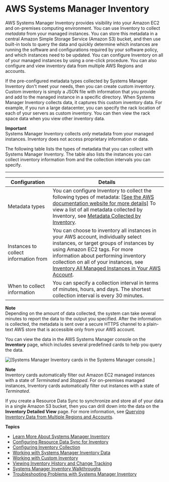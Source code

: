 # AWS Systems Manager Inventory<a name="systems-manager-inventory"></a>

AWS Systems Manager Inventory provides visibility into your Amazon EC2 and on\-premises computing environment\. You can use Inventory to collect *metadata* from your managed instances\. You can store this metadata in a central Amazon Simple Storage Service \(Amazon S3\) bucket, and then use built\-in tools to query the data and quickly determine which instances are running the software and configurations required by your software policy, and which instances need to be updated\. You can configure Inventory on all of your managed instances by using a one\-click procedure\. You can also configure and view inventory data from multiple AWS Regions and accounts\.

If the pre\-configured metadata types collected by Systems Manager Inventory don't meet your needs, then you can create custom inventory\. Custom inventory is simply a JSON file with information that you provide and add to the managed instance in a specific directory\. When Systems Manager Inventory collects data, it captures this custom inventory data\. For example, if you run a large datacenter, you can specify the rack location of each of your servers as custom inventory\. You can then view the rack space data when you view other inventory data\.

**Important**  
Systems Manager Inventory collects *only* metadata from your managed instances\. Inventory does not access proprietary information or data\.

The following table lists the types of metadata that you can collect with Systems Manager Inventory\. The table also lists the instances you can collect inventory information from and the collection intervals you can specify\.


****  

| Configuration | Details | 
| --- | --- | 
|  Metadata types  | You can configure Inventory to collect the following types of metadata: [\[See the AWS documentation website for more details\]](http://docs.aws.amazon.com/systems-manager/latest/userguide/systems-manager-inventory.html)  To view a list of all metadata collected by Inventory, see [Metadata Collected by Inventory](sysman-inventory-schema.md)\.   | 
|  Instances to collect information from  |  You can choose to inventory all instances in your AWS account, individually select instances, or target groups of instances by using Amazon EC2 tags\. For more information about performing inventory collection on all of your instances, see [Inventory All Managed Instances in Your AWS Account](sysman-inventory-configuring.md#inventory-management-inventory-all)\.  | 
|  When to collect information  |  You can specify a collection interval in terms of minutes, hours, and days\. The shortest collection interval is every 30 minutes\.   | 

**Note**  
Depending on the amount of data collected, the system can take several minutes to report the data to the output you specified\. After the information is collected, the metadata is sent over a secure HTTPS channel to a plain\-text AWS store that is accessible only from your AWS account\. 

You can view the data in the AWS Systems Manager console on the **Inventory** page, which includes several predefined cards to help you query the data\.

![\[Systems Manager Inventory cards in the Systems Manager console.\]](http://docs.aws.amazon.com/systems-manager/latest/userguide/images/inventory-cards.png)

**Note**  
Inventory cards automatically filter out Amazon EC2 managed instances with a state of *Terminated* and *Stopped*\. For on\-premises managed instances, Inventory cards automatically filter out instances with a state of *Terminated*\. 

If you create a Resource Data Sync to synchronize and store all of your data in a single Amazon S3 bucket, then you can drill down into the data on the **Inventory Detailed View** page\. For more information, see [Querying Inventory Data from Multiple Regions and Accounts](systems-manager-inventory-query.md)\.

**Topics**
+ [Learn More About Systems Manager Inventory](sysman-inventory-about.md)
+ [Configuring Resource Data Sync for Inventory](sysman-inventory-datasync.md)
+ [Configuring Inventory Collection](sysman-inventory-configuring.md)
+ [Working with Systems Manager Inventory Data](systems-manager-inventory-data-working.md)
+ [Working with Custom Inventory](sysman-inventory-custom.md)
+ [Viewing Inventory History and Change Tracking](sysman-inventory-history.md)
+ [Systems Manager Inventory Walkthroughs](sysman-inventory-walk.md)
+ [Troubleshooting Problems with Systems Manager Inventory](syman-inventory-troubleshooting.md)